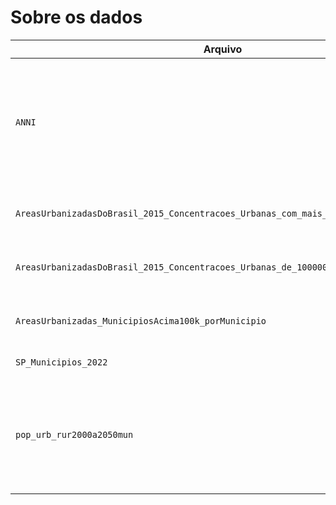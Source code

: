 # Sobre os dados

| Arquivo | Descrição | Fonte |
| ----------- | ----------- | ----------- |
| `ANNI` | Distância média do vizinho mais próximo (*Average Nearest Neighbor Index – ANNI*) | Elaboração própria (2023) |
| `AreasUrbanizadasDoBrasil_2015_Concentracoes_Urbanas_com_mais_de_300000_habitantes` | Áreas urbanizadas do Brasil 2015 | [IBGE (2017)](https://www.ibge.gov.br/geociencias/cartas-e-mapas/redes-geograficas/15789-areas-urbanizadas.html?edicao=15952&t=acesso-ao-produto) |
| `AreasUrbanizadasDoBrasil_2015_Concentracoes_Urbanas_de_100000_a_300000_habitantes` | Áreas urbanizadas do Brasil 2015 | [IBGE (2017)](https://www.ibge.gov.br/geociencias/cartas-e-mapas/redes-geograficas/15789-areas-urbanizadas.html?edicao=15952&t=acesso-ao-produto) |
| `AreasUrbanizadas_MunicipiosAcima100k_porMunicipio` | Áreas urbanizadas do Brasil 2005 | [IBGE (2005)](https://www.ibge.gov.br/geociencias/cartas-e-mapas/redes-geograficas/15789-areasurbanizadas.html?edicao=16668&t=acesso-ao-produto) |
| `SP_Municipios_2022` | Malha Municipal | [IBGE (2022)](https://www.ibge.gov.br/geociencias/organizacao-do-territorio/malhas-territoriais/15774-malhas.html?=&t=downloads) |
| `pop_urb_rur2000a2050mun` | População urbana e rural dos municípios do Estado de São Paulo – 2000 a 2050 | [SEADE (2021)](https://repositorio.seade.gov.br/dataset/populacao-urbana-e-rural) |
